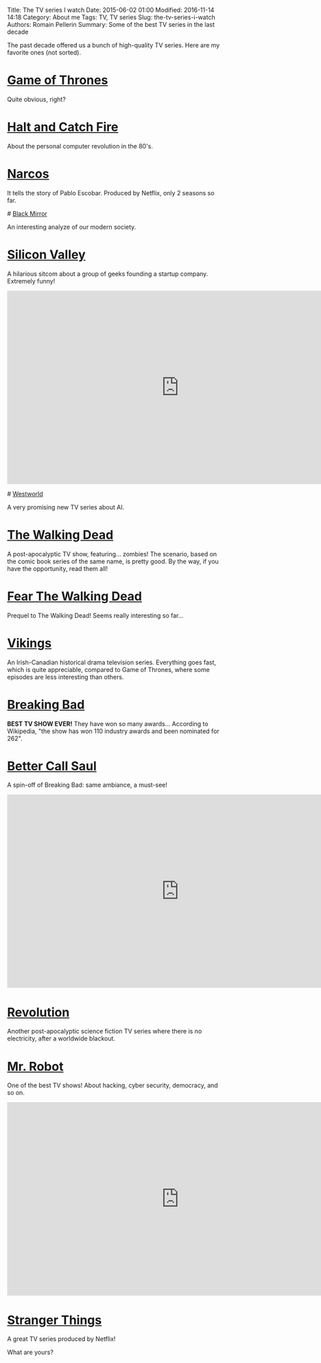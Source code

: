 Title: The TV series I watch
Date: 2015-06-02 01:00
Modified: 2016-11-14 14:18
Category: About me
Tags: TV, TV series
Slug: the-tv-series-i-watch
Authors: Romain Pellerin
Summary: Some of the best TV series in the last decade

The past decade offered us a bunch of high-quality TV series. Here are my favorite ones (not sorted).

# [Game of Thrones](http://en.wikipedia.org/wiki/Game_of_Thrones)

Quite obvious, right?

# [Halt and Catch Fire](https://en.wikipedia.org/wiki/Halt_and_Catch_Fire_(TV_series))

About the personal computer revolution in the 80's.

# [Narcos](https://en.wikipedia.org/wiki/Narcos)

It tells the story of Pablo Escobar. Produced by Netflix, only 2 seasons so far.

# [Black Mirror](https://en.wikipedia.org/wiki/Black_Mirror)

An interesting analyze of our modern society.

# [Silicon Valley](http://en.wikipedia.org/wiki/Silicon_Valley_%28TV_series%29)

A hilarious sitcom about a group of geeks founding a startup company. Extremely funny!

<iframe width="800" height="450" src="https://www.youtube-nocookie.com/embed/69V__a49xtw?rel=0" frameborder="0" allowfullscreen></iframe>

# [Westworld](https://en.wikipedia.org/wiki/Westworld_(TV_series))

A very promising new TV series about AI.

# [The Walking Dead](http://en.wikipedia.org/wiki/The_Walking_Dead_%28TV_series%29)

A post-apocalyptic TV show, featuring... zombies! The scenario, based on the comic book series of the same name, is pretty good. By the way, if you have the opportunity, read them all!

# [Fear The Walking Dead](https://en.wikipedia.org/wiki/Fear_the_Walking_Dead)

Prequel to The Walking Dead! Seems really interesting so far...

# [Vikings](http://en.wikipedia.org/wiki/Vikings_%28TV_series%29)

An Irish-Canadian historical drama television series. Everything goes fast, which is quite appreciable, compared to Game of Thrones, where some episodes are less interesting than others.

# [Breaking Bad](http://en.wikipedia.org/wiki/Breaking_Bad)

**BEST TV SHOW EVER!** They have won so many awards... According to Wikipedia, "the show has won 110 industry awards and been nominated for 262".

# [Better Call Saul](http://en.wikipedia.org/wiki/Better_Call_Saul)

A spin-off of Breaking Bad: same ambiance, a must-see!

<iframe width="800" height="450" src="https://www.youtube-nocookie.com/embed/9q4qzYrHVmI?rel=0" frameborder="0" allowfullscreen></iframe>

# [Revolution](http://en.wikipedia.org/wiki/Revolution_%28TV_series%29)

Another post-apocalyptic science fiction TV series where there is no electricity, after a worldwide blackout.

# [Mr. Robot](https://en.wikipedia.org/wiki/Mr._Robot_%28TV_series%29)

One of the best TV shows! About hacking, cyber security, democracy, and so on.

<iframe width="800" height="450" src="https://www.youtube-nocookie.com/embed/Ug4fRXGyIak?rel=0" frameborder="0" allowfullscreen></iframe>

# [Stranger Things](https://en.wikipedia.org/wiki/Stranger_Things_(TV_series))

A great TV series produced by Netflix!


What are yours?
